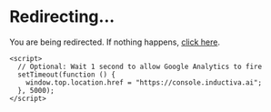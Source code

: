 # Redirecting...

You are being redirected. If nothing happens, [click here](https://console.inductiva.ai).

```{raw} html
<script>
  // Optional: Wait 1 second to allow Google Analytics to fire
  setTimeout(function () {
    window.top.location.href = "https://console.inductiva.ai";
  }, 5000);
</script>
```